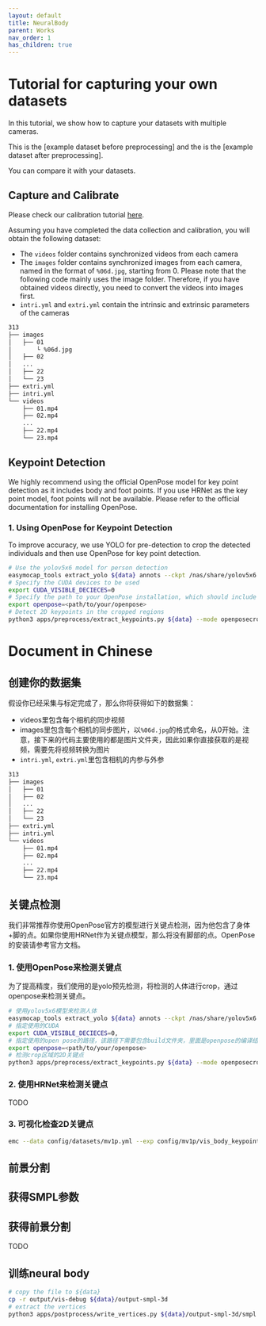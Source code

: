 ```yaml
---
layout: default
title: NeuralBody
parent: Works
nav_order: 1
has_children: true
---
```


# Tutorial for capturing your own datasets

In this tutorial, we show how to capture your datasets with multiple cameras.

This is the [example dataset before preprocessing] and the is the [example dataset after preprocessing].

You can compare it with your datasets.

## Capture and Calibrate

Please check our calibration tutorial [here](../quickstart/calibration).

Assuming you have completed the data collection and calibration, you will obtain the following dataset:

- The `videos` folder contains synchronized videos from each camera
- The `images` folder contains synchronized images from each camera, named in the format of `%06d.jpg`, starting from 0. Please note that the following code mainly uses the image folder. Therefore, if you have obtained videos directly, you need to convert the videos into images first.
- `intri.yml` and `extri.yml` contain the intrinsic and extrinsic parameters of the cameras

```bash
313
├── images
│   ├── 01
│       └ %06d.jpg
│   ├── 02
│   ...
│   ├── 22
│   └── 23
├── extri.yml
├── intri.yml
└── videos
    ├── 01.mp4
    ├── 02.mp4
    ...
    ├── 22.mp4
    └── 23.mp4
```

## Keypoint Detection

We highly recommend using the official OpenPose model for key point detection as it includes body and foot points. If you use HRNet as the key point model, foot points will not be available. Please refer to the official documentation for installing OpenPose.

### 1. Using OpenPose for Keypoint Detection

To improve accuracy, we use YOLO for pre-detection to crop the detected individuals and then use OpenPose for key point detection.

```bash
# Use the yolov5x6 model for person detection
easymocap_tools extract_yolo ${data} annots --ckpt /nas/share/yolov5x6.pt --gpus 1
# Specify the CUDA devices to be used
export CUDA_VISIBLE_DECIECES=0
# Specify the path to your OpenPose installation, which should include the build folder with the compiled OpenPose results
export openpose=<path/to/your/openpose>
# Detect 2D keypoints in the cropped regions
python3 apps/preprocess/extract_keypoints.py ${data} --mode openposecrop --force
```


# Document in Chinese
## 创建你的数据集

假设你已经采集与标定完成了，那么你将获得如下的数据集：
- videos里包含每个相机的同步视频
- images里包含每个相机的同步图片，以`%06d.jpg`的格式命名，从0开始。注意，接下来的代码主要使用的都是图片文件夹，因此如果你直接获取的是视频，需要先将视频转换为图片
- `intri.yml`, `extri.yml`里包含相机的内参与外参

```bash
313
├── images
│   ├── 01
│   ├── 02
│   ...
│   ├── 22
│   └── 23
├── extri.yml
├── intri.yml
└── videos
    ├── 01.mp4
    ├── 02.mp4
    ...
    ├── 22.mp4
    └── 23.mp4
```

## 关键点检测

我们非常推荐你使用OpenPose官方的模型进行关键点检测，因为他包含了身体+脚的点。如果你使用HRNet作为关键点模型，那么将没有脚部的点。OpenPose的安装请参考官方文档。

### 1. 使用OpenPose来检测关键点

为了提高精度，我们使用的是yolo预先检测，将检测的人体进行crop，通过openpose来检测关键点。

```bash
# 使用yolov5x6模型来检测人体
easymocap_tools extract_yolo ${data} annots --ckpt /nas/share/yolov5x6.pt --gpus 1
# 指定使用的CUDA
export CUDA_VISIBLE_DECIECES=0,
# 指定使用的open pose的路径，该路径下需要包含build文件夹，里面是openpose的编译结果
export openpose=<path/to/your/openpose>
# 检测crop区域的2D关键点
python3 apps/preprocess/extract_keypoints.py ${data} --mode openposecrop --force
```

### 2. 使用HRNet来检测关键点

TODO

### 3. 可视化检查2D关键点

```bash
emc --data config/datasets/mv1p.yml --exp config/mv1p/vis_body_keypoints2d.yml --opt_data args.root /nas/ZJUMoCap/Part0/313 --opt_exp args.output output/vis-debug
```

## 前景分割



## 获得SMPL参数

## 获得前景分割

TODO

## 训练neural body

```bash
# copy the file to ${data}
cp -r output/vis-debug ${data}/output-smpl-3d
# extract the vertices
python3 apps/postprocess/write_vertices.py ${data}/output-smpl-3d/smpl ${data}/output-smpl-3d/vertices --cfg_model config/model/smpl.yml --mode vertices
```